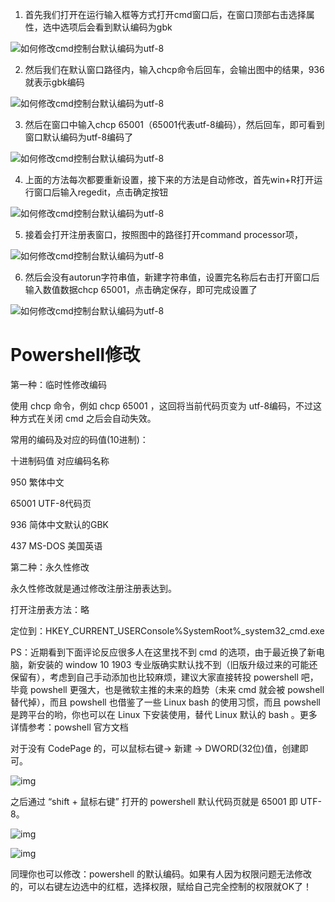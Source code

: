 

1. 首先我们打开在运行输入框等方式打开cmd窗口后，在窗口顶部右击选择属性，选中选项后会看到默认编码为gbk

![如何修改cmd控制台默认编码为utf-8](file:///C:/Users/FORMAL~1/AppData/Local/Temp/msohtmlclip1/01/clip_image001.jpg)

2. 然后我们在默认窗口路径内，输入chcp命令后回车，会输出图中的结果，936就表示gbk编码

![如何修改cmd控制台默认编码为utf-8](file:///C:/Users/FORMAL~1/AppData/Local/Temp/msohtmlclip1/01/clip_image002.jpg)

3.  然后在窗口中输入chcp 65001（65001代表utf-8编码），然后回车，即可看到窗口默认编码为utf-8编码了

![如何修改cmd控制台默认编码为utf-8](file:///C:/Users/FORMAL~1/AppData/Local/Temp/msohtmlclip1/01/clip_image003.jpg)

4. 上面的方法每次都要重新设置，接下来的方法是自动修改，首先win+R打开运行窗口后输入regedit，点击确定按钮

![如何修改cmd控制台默认编码为utf-8](file:///C:/Users/FORMAL~1/AppData/Local/Temp/msohtmlclip1/01/clip_image004.jpg)

5.  接着会打开注册表窗口，按照图中的路径打开command processor项，

![如何修改cmd控制台默认编码为utf-8](file:///C:/Users/FORMAL~1/AppData/Local/Temp/msohtmlclip1/01/clip_image005.jpg)

6. 然后会没有autorun字符串值，新建字符串值，设置完名称后右击打开窗口后输入数值数据chcp 65001，点击确定保存，即可完成设置了

![如何修改cmd控制台默认编码为utf-8](file:///C:/Users/FORMAL~1/AppData/Local/Temp/msohtmlclip1/01/clip_image006.jpg)

 

 

# Powershell修改

第一种：临时性修改编码

使用 chcp 命令，例如 chcp 65001 ，这回将当前代码页变为 utf-8编码，不过这种方式在关闭 cmd 之后会自动失效。

 

常用的编码及对应的码值(10进制)：

 

十进制码值  对应编码名称

950 繁体中文

65001   UTF-8代码页

936 简体中文默认的GBK

437 MS-DOS 美国英语

 

第二种：永久性修改

永久性修改就是通过修改注册注册表达到。

 

打开注册表方法：略

 

定位到：HKEY_CURRENT_USERConsole%SystemRoot%_system32_cmd.exe

 

PS：近期看到下面评论反应很多人在这里找不到 cmd 的选项，由于最近换了新电脑，新安装的 window 10 1903 专业版确实默认找不到（旧版升级过来的可能还保留有），考虑到自己手动添加也比较麻烦，建议大家直接转投 powershell 吧，毕竟 powshell 更强大，也是微软主推的未来的趋势（未来 cmd 就会被 powshell替代掉），而且 powshell 也借鉴了一些 Linux bash 的使用习惯，而且 powshell 是跨平台的哟，你也可以在 Linux 下安装使用，替代 Linux 默认的 bash 。更多详情参考：powshell 官方文档

 

对于没有 CodePage 的，可以鼠标右键-> 新建 -> DWORD(32位)值，创建即可。

![img](file:///C:/Users/FORMAL~1/AppData/Local/Temp/msohtmlclip1/01/clip_image008.png)

 之后通过 “shift + 鼠标右键” 打开的 powershell 默认代码页就是 65001 即 UTF-8。

![img](file:///C:/Users/FORMAL~1/AppData/Local/Temp/msohtmlclip1/01/clip_image010.png)

![img](file:///C:/Users/FORMAL~1/AppData/Local/Temp/msohtmlclip1/01/clip_image012.png)

同理你也可以修改：powershell 的默认编码。如果有人因为权限问题无法修改的，可以右键左边选中的红框，选择权限，赋给自己完全控制的权限就OK了！

 